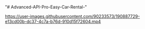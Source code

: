 "# Advanced-API-Pro-Easy-Car-Rental-" 


https://user-images.githubusercontent.com/90233573/190887729-e13cd00b-dc37-4c7a-b76d-910d15f72604.mp4

